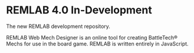 # REMLAB 4.0 In-Development
The new REMLAB development repository.

REMLAB Web Mech Designer is an online tool for creating BattleTech&reg; Mechs for use in the board game. REMLAB is written entirely in JavaScript.
